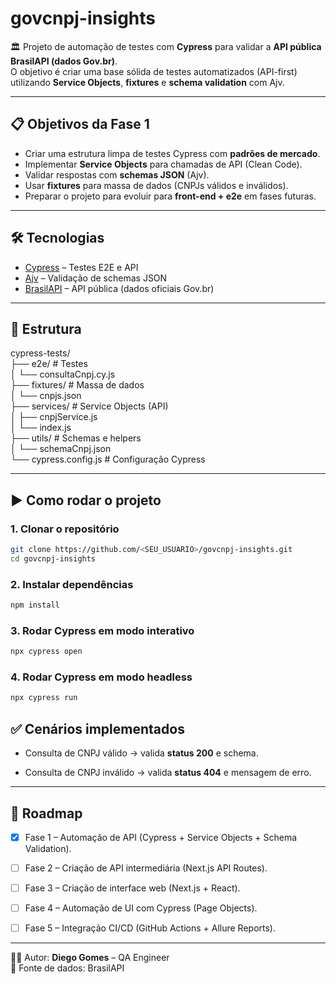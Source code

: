 # govcnpj-insights

 🏛️  Projeto de automação de testes com **Cypress** para validar a **API pública BrasilAPI (dados Gov.br)**.  
O objetivo é criar uma base sólida de testes automatizados (API-first) utilizando **Service Objects**, **fixtures** e **schema validation** com Ajv.  

---

## :clipboard: Objetivos da Fase 1

- Criar uma estrutura limpa de testes Cypress com **padrões de mercado**.  
- Implementar **Service Objects** para chamadas de API (Clean Code).  
- Validar respostas com **schemas JSON** (Ajv).  
- Usar **fixtures** para massa de dados (CNPJs válidos e inválidos).  
- Preparar o projeto para evoluir para **front-end + e2e** em fases futuras.  

---

## 🛠️ Tecnologias

- [Cypress](https://www.cypress.io/) – Testes E2E e API  
- [Ajv](https://ajv.js.org/) – Validação de schemas JSON  
- [BrasilAPI](https://brasilapi.com.br/) – API pública (dados oficiais Gov.br)  

---

## 📂 Estrutura

cypress-tests/  
├── e2e/ # Testes  
│ └── consultaCnpj.cy.js  
├── fixtures/ # Massa de dados  
│ └── cnpjs.json  
├── services/ # Service Objects (API)  
│ ├── cnpjService.js  
│ └── index.js  
├── utils/ # Schemas e helpers  
│ └── schemaCnpj.json  
└── cypress.config.js # Configuração Cypress

---

## ▶️ Como rodar o projeto

### 1. Clonar o repositório

```bash
git clone https://github.com/<SEU_USUARIO>/govcnpj-insights.git
cd govcnpj-insights
```

### 2. Instalar dependências

```bash
npm install
```

### 3. Rodar Cypress em modo interativo

```bash
npx cypress open
```

### 4. Rodar Cypress em modo headless

```bash
npx cypress run
```

## ✅ Cenários implementados

- Consulta de CNPJ válido → valida **status 200** e schema.

- Consulta de CNPJ inválido → valida **status 404** e mensagem de erro.

---

## 🚦 Roadmap

- [x] Fase 1 – Automação de API (Cypress + Service Objects + Schema Validation).

- [ ] Fase 2 – Criação de API intermediária (Next.js API Routes).

- [ ] Fase 3 – Criação de interface web (Next.js + React).

- [ ] Fase 4 – Automação de UI com Cypress (Page Objects).

- [ ] Fase 5 – Integração CI/CD (GitHub Actions + Allure Reports).

---

👨‍💻 Autor: **Diego Gomes** – QA Engineer  
🔗 Fonte de dados: BrasilAPI
